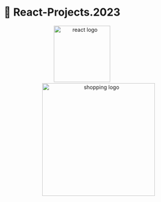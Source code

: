 #  🔗 React-Projects.2023 

<div align="center">
    <img src="https://user-images.githubusercontent.com/114832629/223334012-d2fd1195-05fc-4cf1-87bb-3b19561b9cf8.png" alt="react logo" width="150px"> 
    &emsp;&emsp;&emsp;&emsp;&emsp;&emsp;
    <img src="https://www.samurai-digital.com/app/uploads/2022/06/Cover_Flutter_1.png" alt="shopping logo" width="300px" >
</div>

